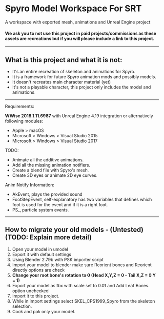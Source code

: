 # Spyro Model Workspace For SRT
A workspace with exported mesh, animations and Unreal Engine project

#### We ask you to not use this project in paid projects/commissions as these assets are recreations but if you will please include a link to this project.


----

## What is this project and what it is not:
* It's an entire recreation of skeleton and animations for Spyro.
* It is a framework for future Spyro animation mods and possibly models.
* It doesn't recreates main character material (yet)
* It's not a playable character, this project only includes the model and animations.


----

Requirements:

**WWise 2018.1.11.6987** with Unreal Engine 4.19 integration or alternatively following modules:
* Apple > macOS
* Microsoft > Windows > Visual Studio 2015
* Microsoft > Windows > Visual Studio 2017

TODO:

* Animate all the additive animations.
* Add all the missing animation notifiers.
* Create a blend file with Spyro's mesh.
* Create 3D eyes or animate 2D eye curves.

Anim Notify Information:

* AkEvent, plays the provided sound
* FootStepEvent, self-explanatory has two variables that defines which foot is used for the event and if it is a right foot.
* PS_, particle system events.

---

## How to migrate your old models - (Untested) (TODO: Explain more detail)

1. Open your model in umodel
2. Export it with default settings
3. Using Blender 2.79b with PSK importer script
4. Import your model to blender make sure Reorient bones and Reorient directly options are check
5. **Change your root bone's rotation to 0 (Head X,Y,Z = 0 - Tail X,Z = 0 Y = 1)**
6. Export your model as fbx with scale set to 0.01 and Add Leaf Bones option unchecked
7. Import it to this project.
8. While in import settings select SKEL_CPS1999_Spyro from the skeleton selection.
9. Cook and pak only your model.
